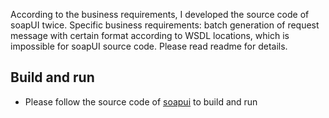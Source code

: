 According to the business requirements, I developed the source code of soapUI twice. Specific business requirements: batch generation of request message with certain format according to WSDL locations, which is impossible for soapUI source code. Please read readme for details.
## Build and run
* Please follow the source code of [soapui](https://github.com/SmartBear/soapui) to build and run
